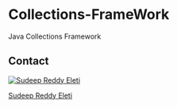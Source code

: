 # Collections-FrameWork

Java Collections Framework

## Contact

[![Sudeep Reddy Eleti](https://s.gravatar.com/avatar/a48e3b49c8c1dbe4b1d5128493ee6fa3?s=80)](https://github.com/SRELETI)

[Sudeep Reddy Eleti](https://github.com/SRELETI)
